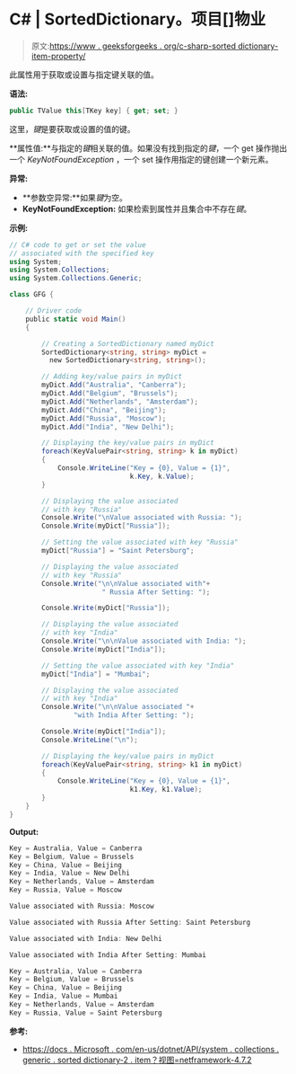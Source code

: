 # C# | SortedDictionary。项目[]物业

> 原文:[https://www . geeksforgeeks . org/c-sharp-sorted dictionary-item-property/](https://www.geeksforgeeks.org/c-sharp-sorteddictionary-item-property/)

此属性用于获取或设置与指定键关联的值。

**语法:**

```cs
public TValue this[TKey key] { get; set; }
```

这里，*键*是要获取或设置的值的键。

**属性值:**与指定的*键*相关联的值。如果没有找到指定的*键*，一个 get 操作抛出一个 *KeyNotFoundException* ，一个 set 操作用指定的键创建一个新元素。

**异常:**

*   **参数空异常:**如果*键*为空。
*   **KeyNotFoundException:** 如果检索到属性并且集合中不存在*键*。

**示例:**

```cs
// C# code to get or set the value
// associated with the specified key
using System;
using System.Collections;
using System.Collections.Generic;

class GFG {

    // Driver code
    public static void Main()
    {

        // Creating a SortedDictionary named myDict
        SortedDictionary<string, string> myDict = 
          new SortedDictionary<string, string>();

        // Adding key/value pairs in myDict
        myDict.Add("Australia", "Canberra");
        myDict.Add("Belgium", "Brussels");
        myDict.Add("Netherlands", "Amsterdam");
        myDict.Add("China", "Beijing");
        myDict.Add("Russia", "Moscow");
        myDict.Add("India", "New Delhi");

        // Displaying the key/value pairs in myDict
        foreach(KeyValuePair<string, string> k in myDict)
        {
            Console.WriteLine("Key = {0}, Value = {1}",
                              k.Key, k.Value);
        }

        // Displaying the value associated
        // with key "Russia"
        Console.Write("\nValue associated with Russia: ");
        Console.Write(myDict["Russia"]);

        // Setting the value associated with key "Russia"
        myDict["Russia"] = "Saint Petersburg";

        // Displaying the value associated
        // with key "Russia"
        Console.Write("\n\nValue associated with"+
                       " Russia After Setting: ");

        Console.Write(myDict["Russia"]);

        // Displaying the value associated
        // with key "India"
        Console.Write("\n\nValue associated with India: ");
        Console.Write(myDict["India"]);

        // Setting the value associated with key "India"
        myDict["India"] = "Mumbai";

        // Displaying the value associated
        // with key "India"
        Console.Write("\n\nValue associated "+
                "with India After Setting: ");

        Console.Write(myDict["India"]);
        Console.WriteLine("\n");

        // Displaying the key/value pairs in myDict
        foreach(KeyValuePair<string, string> k1 in myDict)
        {
            Console.WriteLine("Key = {0}, Value = {1}",
                              k1.Key, k1.Value);
        }
    }
}
```

**Output:**

```cs
Key = Australia, Value = Canberra
Key = Belgium, Value = Brussels
Key = China, Value = Beijing
Key = India, Value = New Delhi
Key = Netherlands, Value = Amsterdam
Key = Russia, Value = Moscow

Value associated with Russia: Moscow

Value associated with Russia After Setting: Saint Petersburg

Value associated with India: New Delhi

Value associated with India After Setting: Mumbai

Key = Australia, Value = Canberra
Key = Belgium, Value = Brussels
Key = China, Value = Beijing
Key = India, Value = Mumbai
Key = Netherlands, Value = Amsterdam
Key = Russia, Value = Saint Petersburg

```

**参考:**

*   [https://docs . Microsoft . com/en-us/dotnet/API/system . collections . generic . sorted dictionary-2 . item？视图=netframework-4.7.2](https://docs.microsoft.com/en-us/dotnet/api/system.collections.generic.sorteddictionary-2.item?view=netframework-4.7.2)
